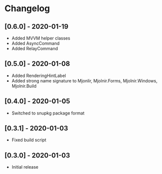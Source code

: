 # Changelog

## [0.6.0] - 2020-01-19
- Added MVVM helper classes
- Added AsyncCommand
- Added RelayCommand

## [0.5.0] - 2020-01-08
- Added RenderingHintLabel
- Added strong name signature to Mjonlir, Mjolnir.Forms, Mjolnir.Windows, Mjolnir.Build

## [0.4.0] - 2020-01-05
- Switched to snupkg package format

## [0.3.1] - 2020-01-03
- Fixed build script

## [0.3.0] - 2020-01-03
- Initial release
